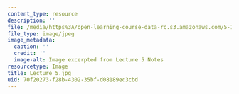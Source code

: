 ```yaml
---
content_type: resource
description: ''
file: /media/https%3A/open-learning-course-data-rc.s3.amazonaws.com/5-111sc-principles-of-chemical-science-fall-2014/70f20273f28b430235bfd08189ec3cbd_Lecture_5.jpg
file_type: image/jpeg
image_metadata:
  caption: ''
  credit: ''
  image-alt: Image excerpted from Lecture 5 Notes
resourcetype: Image
title: Lecture_5.jpg
uid: 70f20273-f28b-4302-35bf-d08189ec3cbd
---
```

